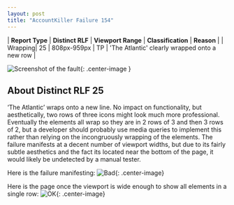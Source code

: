 ```yaml
---
layout: post
title: "AccountKiller Failure 154"
---
```

| **Report Type** | **Distinct RLF** | **Viewport Range** | **Classification** | **Reason** |
| Wrapping| 25 | 808px-959px | TP | 'The Atlantic' clearly wrapped onto a new row | 

![Screenshot of the fault](../../../assets/images/AccountKiller/fault154/wrappingWidth883.png){: .center-image }

## About Distinct RLF 25

‘The Atlantic’ wraps onto a new line. No impact on functionality, but aesthetically, two rows of three icons might look much more professional. Eventually the elements all wrap so they are in 2 rows of 3 and then 3 rows of 2, but a developer should probably use media queries to implement this rather than relying on the incongruously wrapping of the elements. The failure manifests at a decent number of viewport widths, but due to its fairly subtle aesthetics and the fact its located near the bottom of the page, it would likely be undetected by a manual tester.

Here is the failure manifesting:
![Bad](../../../assets/good-bad/rlf25/bad.png){: .center-image}

Here is the page once the viewport is wide enough to show all elements in a single row:
![OK](../../../assets/good-bad/rlf25/ok.png){: .center-image}
